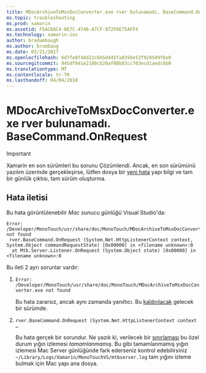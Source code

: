 ```yaml
---
title: MDocArchiveToMsxDocConverter.exe rver bulunamadı. BaseCommand.OnRequest
ms.topic: troubleshooting
ms.prod: xamarin
ms.assetid: F5AC6AC4-0E7C-4746-A7CF-872F0E75AFF4
ms.technology: xamarin-ios
author: bradumbaugh
ms.author: brumbaug
ms.date: 03/21/2017
ms.openlocfilehash: 6d7fe8f48d22c6b5d445fa8356e52f924549f6e0
ms.sourcegitcommit: 945df041e2180cb20af08b83cc703ecd1aedc6b0
ms.translationtype: MT
ms.contentlocale: tr-TR
ms.lasthandoff: 04/04/2018
---
```

# <a name="mdocarchivetomsxdocconverterexe-not-found-rverbasecommandonrequest"></a>MDocArchiveToMsxDocConverter.exe rver bulunamadı. BaseCommand.OnRequest

> [!IMPORTANT]
> Xamarin en son sürümleri bu sorunu Çözümlendi. Ancak, en son sürümünü yazılım üzerinde gerçekleşirse, lütfen dosya bir [yeni hata](~/cross-platform/troubleshooting/questions/howto-file-bug.md) yapı bilgi ve tam bir günlük çıktısı, tam sürüm oluşturma.


## <a name="error-message"></a>Hata iletisi

Bu hata görüntülenebilir *Mac sunucu günlüğü* Visual Studio'da:

```
Error: /Developer/MonoTouch/usr/share/doc/MonoTouch/MDocArchiveToMsxDocConverter.exe not found
 rver.BaseCommand.OnRequest (System.Net.HttpListenerContext context, System.Object commandRequestState) [0x00000] in <filename unknown>:0
  at Mtb.Server.Listener.OnRequest (System.Object state) [0x00000] in <filename unknown>:0
```

Bu ileti 2 ayrı sorunlar vardır:

1.  `Error: /Developer/MonoTouch/usr/share/doc/MonoTouch/MDocArchiveToMsxDocConverter.exe not found`

    Bu hata zararsız, ancak aynı zamanda yanıltıcı. Bu [kaldırılacak](https://bugzilla.xamarin.com/show_bug.cgi?id=21667) gelecek bir sürümde.

2.  `rver.BaseCommand.OnRequest (System.Net.HttpListenerContext context …`

    Bu hata gerçek bir sorundur. Ne yazık ki, verilecek bir [sınırlaması](https://bugzilla.xamarin.com/show_bug.cgi?id=22080) bu özel durum yığın izlemesi *tamamlanmamış*. Bu gibi tamamlanmamış yığın izlemesi Mac Server günlüğünde fark ederseniz kontrol edebilirsiniz `~/Library/Logs/Xamarin/MonoTouchVS/mtbserver.log` tam yığını izleme bulmak için Mac yapı ana dosya.
